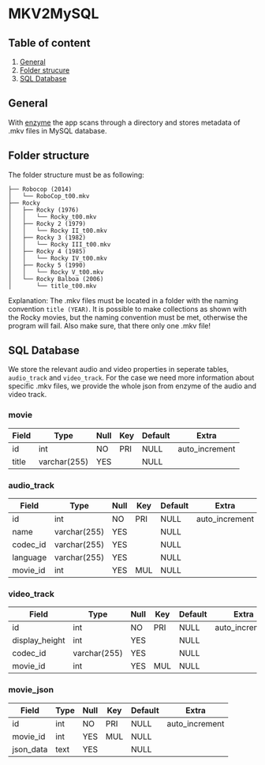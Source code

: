 # MKV2MySQL
## Table of content
1. [General](#General)
2. [Folder strucure](#folder-structure)
3. [SQL Database](#sql-database)


## General

With [enzyme](https://pypi.org/project/enzyme/) the app scans through a directory and stores metadata of .mkv files in MySQL database. 

## Folder structure

The folder structure must be as following:
```
├── Robocop (2014)
│   └── RoboCop_t00.mkv
├── Rocky
│   ├── Rocky (1976)
│   │   └── Rocky_t00.mkv
│   ├── Rocky 2 (1979)
│   │   └── Rocky II_t00.mkv
│   ├── Rocky 3 (1982)
│   │   └── Rocky III_t00.mkv
│   ├── Rocky 4 (1985)
│   │   └── Rocky IV_t00.mkv
│   ├── Rocky 5 (1990)
│   │   └── Rocky V_t00.mkv
│   └── Rocky Balboa (2006)
│       └── title_t00.mkv
```

Explanation: The .mkv files must be located in a folder with the naming convention ```title (YEAR)```. 
It is possible to make collections as shown with the Rocky movies, but the naming convention must be met, otherwise the program will fail.
Also make sure, that there only one .mkv file!


## SQL Database

We store the relevant audio and video properties in seperate tables, ```audio_track``` and ```video_track```. For the case we need more information about specific .mkv files, we provide the whole json from enzyme of the audio and video track.


### movie
| Field | Type         | Null | Key | Default | Extra          |
|-------|--------------|------|-----|---------|----------------|
| id    | int          | NO   | PRI | NULL    | auto_increment |
| title | varchar(255) | YES  |     | NULL    |                |



### audio_track
| Field    | Type         | Null | Key | Default | Extra          |
|----------|--------------|------|-----|---------|----------------|
| id       | int          | NO   | PRI | NULL    | auto_increment |
| name     | varchar(255) | YES  |     | NULL    |                |
| codec_id | varchar(255) | YES  |     | NULL    |                |
| language | varchar(255) | YES  |     | NULL    |                |
| movie_id | int          | YES  | MUL | NULL    |                |






### video_track
| Field          | Type         | Null | Key | Default | Extra          |
|----------------|--------------|------|-----|---------|----------------|
| id             | int          | NO   | PRI | NULL    | auto_increment |
| display_height | int          | YES  |     | NULL    |                |
| codec_id       | varchar(255) | YES  |     | NULL    |                |
| movie_id       | int          | YES  | MUL | NULL    |                |



### movie_json
| Field     | Type | Null | Key | Default | Extra          |
|-----------|------|------|-----|---------|----------------|
| id        | int  | NO   | PRI | NULL    | auto_increment |
| movie_id  | int  | YES  | MUL | NULL    |                |
| json_data | text | YES  |     | NULL    |                |